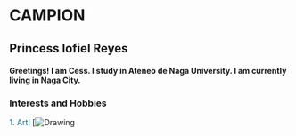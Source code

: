 # **CAMPION**
 ## **Princess Iofiel Reyes**
#### Greetings! I am Cess. I study in Ateneo de Naga University. I am currently living in Naga City.
### **Interests and Hobbies**
<font color="#176B87">1. Art!</font>
[![Drawing](https://i.pinimg.com/564x/e2/96/a6/e296a61656b0a43f03ab3a544e10ce71.jpg)
